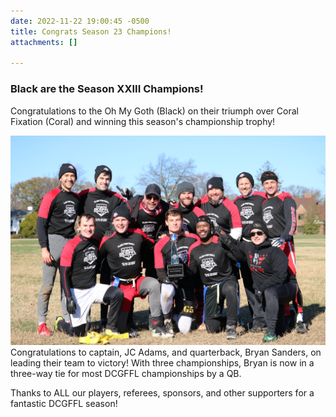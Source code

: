 ```yaml
---
date: 2022-11-22 19:00:45 -0500
title: Congrats Season 23 Champions!
attachments: []

---
```

### Black are the Season XXIII Champions!

Congratulations to the Oh My Goth (Black) on their triumph over Coral Fixation (Coral) and winning this season's championship trophy!

![](/img/52516167604_86d791f1e5_k.jpeg)Congratulations to captain, JC Adams, and quarterback, Bryan Sanders, on leading their team to victory! With three championships, Bryan is now in a three-way tie for most DCGFFL championships by a QB.  
  
Thanks to ALL our players, referees, sponsors, and other supporters for a fantastic DCGFFL season!